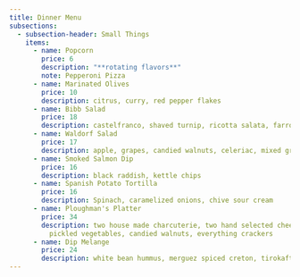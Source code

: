 ```yaml
---
title: Dinner Menu
subsections:
  - subsection-header: Small Things
    items:
      - name: Popcorn
        price: 6
        description: "**rotating flavors**"
        note: Pepperoni Pizza
      - name: Marinated Olives
        price: 10
        description: citrus, curry, red pepper flakes
      - name: Bibb Salad
        price: 18
        description: castelfranco, shaved turnip, ricotta salata, farro, sherry vinaigrette
      - name: Waldorf Salad
        price: 17
        description: apple, grapes, candied walnuts, celeriac, mixed greens
      - name: Smoked Salmon Dip
        price: 16
        description: black raddish, kettle chips
      - name: Spanish Potato Tortilla
        price: 16
        description: Spinach, caramelized onions, chive sour cream
      - name: Ploughman's Platter
        price: 34
        description: two house made charcuterie, two hand selected cheeses, apple jam,
          pickled vegetables, candied walnuts, everything crackers
      - name: Dip Melange
        price: 24
        description: white bean hummus, merguez spiced creton, tirokafteri, crudite
---
```


